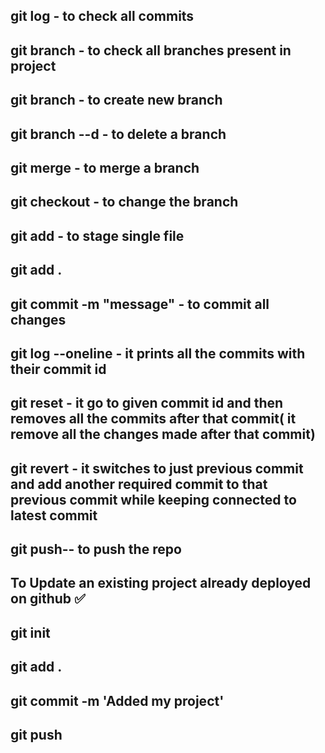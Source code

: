 ## git log - to check all commits
## git branch - to check all branches present in project
## git branch <branchName> - to create new branch
## git branch --d <branchName> - to delete a branch
## git merge <branchName to be merge in current branch> - to merge a branch
## git checkout <branchName to go inside that branch>- to change the branch
## git add <fileName to be to staged> - to stage single file 
## git add .
## git commit -m "message" - to commit all changes 
## git log --oneline - it prints all the commits with their commit id 
## git reset <commitId> - it go to given commit id and then removes all the commits after that commit( it remove all the changes made after that commit)
## git revert <commitId> - it switches to just previous commit and add another required commit to that previous commit while keeping connected to latest commit
## git push-- to push the repo     








## To Update an existing project already deployed on github ✅
## git init
 ## git add .
## git commit -m 'Added my project'
## git push 
